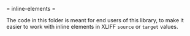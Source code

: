 = inline-elements =

The code in this folder is meant for end users of this library, to make it easier to work with inline elements in XLIFF `source` or `target` values.
